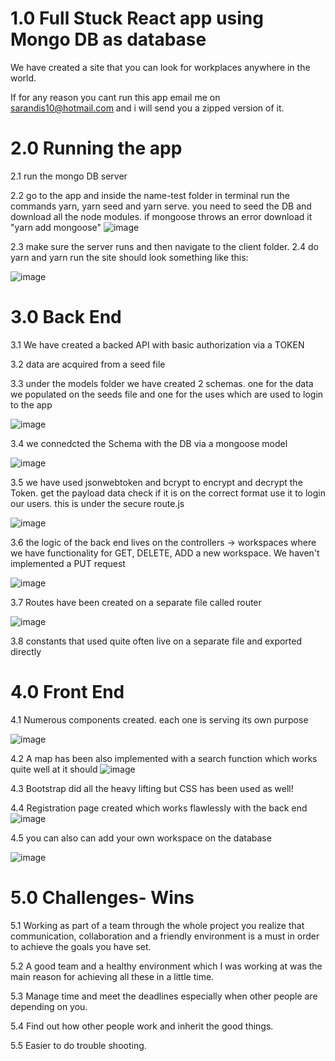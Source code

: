 # 1.0 Full Stuck React app using Mongo DB as database
We have created a site that you can look for workplaces anywhere in the world. 

If for any reason you cant run this app email me on sarandis10@hotmail.com and i will send you a zipped version of it. 

# 2.0 Running the app
2.1 run the mongo DB server

2.2 go to the app and inside the name-test folder in terminal run the commands yarn, yarn seed and yarn serve.
you need to seed the DB and download all the node modules. 
if mongoose throws an error download it "yarn add mongoose"
![image](https://user-images.githubusercontent.com/43549151/126072605-0390f1d2-cdaa-4cb7-9830-23ece64b8368.png)


2.3 make sure the server runs and then navigate to the client folder.
2.4 do yarn and yarn run the site should look something like this:

![image](https://user-images.githubusercontent.com/43549151/126072204-05d4e2b8-65bc-4da5-a3fb-95f50ec03631.png)

# 3.0 Back End
3.1 We have created a backed API with basic authorization via a TOKEN

3.2 data are acquired from a seed file

3.3 under the models folder we have created 2 schemas. one for the data we populated on the seeds file and one for the uses which are used to login to the app

![image](https://user-images.githubusercontent.com/43549151/126072554-0807423d-72ef-482b-a9f7-2d13625ab162.png)

3.4 we connedcted the Schema with the DB via a mongoose model

![image](https://user-images.githubusercontent.com/43549151/126072542-96162fe7-71d1-4b55-a9f4-3a10ba96d9c7.png)

3.5 we have used jsonwebtoken and bcrypt to encrypt and decrypt the Token. get the payload data check if it is on the correct format use it to login our users.
this is under the secure route.js 

![image](https://user-images.githubusercontent.com/43549151/126072674-9cf4b78f-d3a9-4d01-85a2-9cc36a44926e.png)

3.6 the logic of the back end lives on the controllers -> workspaces where we have functionality for GET, DELETE, ADD a new workspace. We haven't implemented a PUT request

![image](https://user-images.githubusercontent.com/43549151/126072812-2332fe5e-cf7f-4fb1-bba1-bf5fb19dd67f.png)



3.7 Routes have been created on a separate file called router

![image](https://user-images.githubusercontent.com/43549151/126072886-14d0e686-96bd-46e0-bc80-53c646bf08ea.png)

3.8 constants that used quite often live on a separate file and exported directly 


# 4.0 Front End

4.1 Numerous components created. each one is serving its own purpose 







![image](https://user-images.githubusercontent.com/43549151/126073162-51c5a0cb-4b0d-464d-8887-cea61d789cc3.png)


4.2 A map has been also implemented with a search function which works quite well at it should
![image](https://user-images.githubusercontent.com/43549151/126073212-e40da1cb-300c-468a-b66f-fad561c88606.png)





4.3 Bootstrap did all the heavy lifting but CSS has been used as well!


4.4 Registration page created which works flawlessly with the back end
![image](https://user-images.githubusercontent.com/43549151/126073356-9bfea75a-0d4d-41bb-9955-e9049c250ba9.png)

4.5 you can also can add your own workspace on the database

![image](https://user-images.githubusercontent.com/43549151/126073382-a8742dc2-70ca-4beb-8e34-38afec000c74.png)


# 5.0 Challenges- Wins

5.1 Working as part of a team through the whole project you realize that communication, collaboration and a friendly environment is a must in order to achieve the goals you have set. 

5.2 A good team and a healthy environment which I was working at was the main reason for achieving all these in a little time. 

5.3 Manage time and meet the deadlines especially when other people are depending on you.

5.4 Find out how other people work and inherit the good things.

5.5 Easier to do trouble shooting. 


